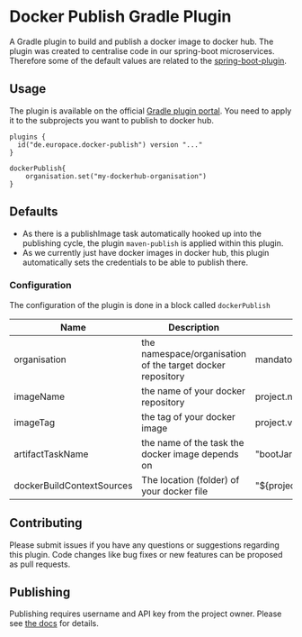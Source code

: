 # Docker Publish Gradle Plugin

A Gradle plugin to build and publish a docker image to docker hub. The plugin was created to centralise code in our spring-boot microservices. Therefore some of the default values are related to
the [spring-boot-plugin](https://plugins.gradle.org/plugin/org.springframework.boot).

## Usage

The plugin is available on the official [Gradle plugin portal](https://plugins.gradle.org/plugin/de.europace.docker-publish). You need to apply it to the subprojects you want to publish to docker hub.

    plugins {
      id("de.europace.docker-publish") version "..."
    }
    
    dockerPublish{
        organisation.set("my-dockerhub-organisation")
    }

## Defaults

* As there is a publishImage task automatically hooked up into the publishing cycle, the plugin `maven-publish` is
applied within this plugin.
* As we currently just have docker images in docker hub, this plugin automatically sets the credentials to be able to publish there.

### Configuration

The configuration of the plugin is done in a block called `dockerPublish`

| Name                      | Description                                                | Default Value                                |
|---------------------------|------------------------------------------------------------|----------------------------------------------|
| organisation              | the namespace/organisation of the target docker repository | mandatory                                    |
| imageName                 | the name of your docker repository                         | project.name                                 |
| imageTag                  | the tag of your docker image                               | project.version                              |
| artifactTaskName          | the name of the task the docker image depends on           | "bootJar"                                    |
| dockerBuildContextSources | The location (folder) of your docker file                  | "${project.projectDir.path}/src/main/docker" |

## Contributing

Please submit issues if you have any questions or suggestions regarding this plugin. Code changes like bug fixes or new features can be proposed as pull requests.

## Publishing

Publishing requires username and API key from the project owner. Please see [the docs](https://plugins.gradle.org/docs/submit) for details.
